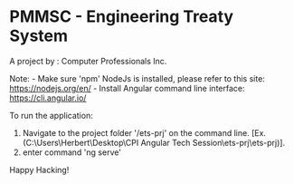 # PMMSC - Engineering Treaty System
A project by : Computer Professionals Inc.


Note: 
	- Make sure 'npm' NodeJs is installed, please refer to this site:  https://nodejs.org/en/
	- Install Angular command line interface: https://cli.angular.io/


To run the application:

1. Navigate to the project folder '/ets-prj' on the command line. [Ex. (C:\Users\Herbert\Desktop\CPI Angular Tech Session\ets-prj\ets-prj)].
2. enter command 'ng serve'


Happy Hacking!
